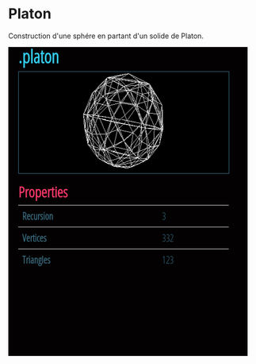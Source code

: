# Platon

Construction d'une sphére en partant d'un solide de Platon.

![Screenshot](https://github.com/plefebvre91/Platon/blob/master/doc/screenshot.png)
